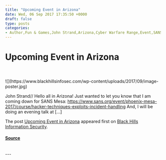 ```yaml
---
title: "Upcoming Event in Arizona"
date: Wed, 06 Sep 2017 17:35:50 +0000
draft: false
type: posts
categories: 
- Author,Fun & Games,John Strand,Arizona,Cyber Warfare Range,Event,SANS Mesa,webcast
---
```

# Upcoming Event in Arizona

<br/>

<br/>
![](https://www.blackhillsinfosec.com/wp-content/uploads/2017/09/image-poster.jpg)

John Strand// Hello all in Arizona! Just wanted to let you know that I am coming down for SANS Mesa: https://www.sans.org/event/phoenix-mesa-2017/course/hacker-techniques-exploits-incident-handling And, I will be doing an evening talk at \[…\]

The post [Upcoming Event in Arizona](https://www.blackhillsinfosec.com/upcoming-event-arizona/) appeared first on [Black Hills Information Security](https://www.blackhillsinfosec.com).

#### [Source](https://www.blackhillsinfosec.com/upcoming-event-arizona/)

<br/>
---
